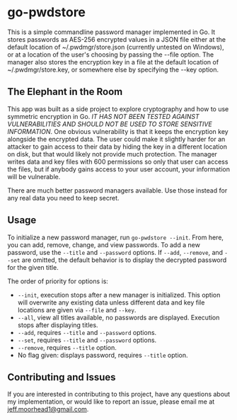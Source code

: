 go-pwdstore
=========

This is a simple commandline password manager implemented in Go. It stores passwords as AES-256 encrypted
values in a JSON file either at the default location of ~/.pwdmgr/store.json (currently untested on Windows),
or at a location of the user's choosing by passing the --file option. The manager also stores the encryption
key in a file at the default location of ~/.pwdmgr/store.key, or somewhere else by specifying the --key option.

The Elephant in the Room
------------------------

This app was built as a side project to explore cryptography and how to use symmetric encryption in Go. *IT HAS
NOT BEEN TESTED AGAINST VULNERABILITIES AND SHOULD NOT BE USED TO STORE SENSITIVE INFORMATION*. One obvious
vulnerability is that it keeps the encryption key alongside the encrypted data. The user could make it slightly
harder for an attacker to gain access to their data by hiding the key in a different location on disk, but
that would likely not provide much protection. The manager writes data and key files with 600 permissions so
only that user can access the files, but if anybody gains access to your user account, your information will
be vulnerable.

There are much better password managers available. Use those instead for any real data you need to keep secret.

Usage
-----

To initialize a new password manager, run `go-pwdstore --init`. From here, you can add, remove, change, and view
passwords. To add a new password, use the `--title` and `--password` options. If `--add`, `--remove`, and `--set`
are omitted, the default behavior is to display the decrypted password for the given title.

The order of priority for options is: 

- `--init`, execution stops after a new manager is initialized. This option will overwrite any existing data unless
different data and key file locations are given via `--file` and `--key`.
- `--all`, view all titles available, no passwords are displayed. Execution stops after displaying titles.
- `--add`, requires `--title` and `--password` options.
- `--set`, requires `--title` and `--password` options.
- `--remove`, requires `--title` option.
- No flag given: displays password, requires `--title` option.

Contributing and Issues
-----------------------

If you are interested in contributing to this project, have any questions about my implementation, or would like to
report an issue, please email me at jeff.moorhead1@gmail.com.
